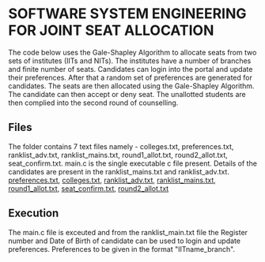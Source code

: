 # SOFTWARE SYSTEM ENGINEERING FOR JOINT SEAT ALLOCATION
The code below uses the Gale-Shapley Algorithm to allocate seats from two sets of institutes (IITs and NITs). The institutes have a number of branches and finite number of seats.
Candidates can login into the portal and update their preferences. After that a random set of preferences are generated for candidates. The seats are then allocated using the Gale-Shapley Algorithm. The candidate can then accept or deny seat. The unallotted students are then complied into the second round of counselling.

## Files
The folder contains 7 text files namely - colleges.txt, preferences.txt, ranklist_adv.txt, ranklist_mains.txt, round1_allot.txt, round2_allot.txt, seat_confirm.txt.
main.c is the single executable c file present. 
Details of the candidates are present in the ranklist_mains.txt and ranklist_adv.txt.
[preferences.txt](https://github.com/pranavjoe06/JOSAA/files/12086139/preferences.txt),
[colleges.txt](https://github.com/pranavjoe06/JOSAA/files/12086137/colleges.txt),
[ranklist_adv.txt](https://github.com/pranavjoe06/JOSAA/files/12086153/ranklist_adv.txt),
[ranklist_mains.txt](https://github.com/pranavjoe06/JOSAA/files/12086248/ranklist_mains.txt),
[round1_allot.txt](https://github.com/pranavjoe06/JOSAA/files/12086445/round1_allot.txt),
[seat_confirm.txt](https://github.com/pranavjoe06/JOSAA/files/12086530/seat_confirm.txt),
[round2_allot.txt](https://github.com/pranavjoe06/JOSAA/files/12086525/round2_allot.txt)


## Execution
The main.c file is exceuted and from the ranklist_main.txt file the Register number and Date of Birth of candidate can be used to login and update preferences. Preferences to be given in the format "IITname_branch".





